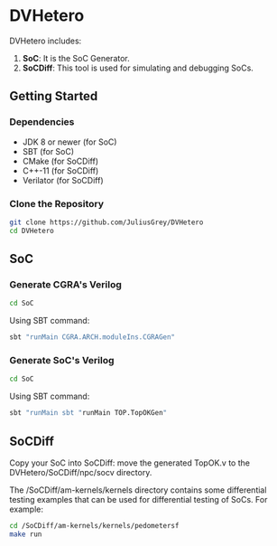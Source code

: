 # DVHetero

DVHetero includes:
1. **SoC**: It is the SoC Generator.
2. **SoCDiff**: This tool is used for simulating and debugging SoCs.

## Getting Started

### Dependencies

- JDK 8 or newer (for SoC)
- SBT (for SoC)
- CMake (for SoCDiff)
- C++-11 (for SoCDiff)
- Verilator (for SoCDiff)

### Clone the Repository

```bash
git clone https://github.com/JuliusGrey/DVHetero
cd DVHetero
```

## SoC

### Generate CGRA's Verilog

```bash
cd SoC
```

Using SBT command:

```bash
sbt "runMain CGRA.ARCH.moduleIns.CGRAGen"
```

### Generate SoC's Verilog

```bash
cd SoC
```

Using SBT command:

```bash
sbt "runMain sbt "runMain TOP.TopOKGen"
```

## SoCDiff

Copy your SoC into SoCDiff: move the generated TopOK.v to the DVHetero/SoCDiff/npc/socv directory.

The /SoCDiff/am-kernels/kernels directory contains some differential testing examples that can be used for differential testing of SoCs. For example:

```bash
cd /SoCDiff/am-kernels/kernels/pedometersf
make run
```



